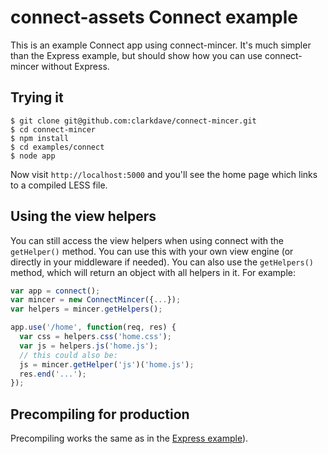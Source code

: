 # connect-assets Connect example

This is an example Connect app using connect-mincer. It's much simpler than the Express example, but should show how you can use connect-mincer without Express.

## Trying it

    $ git clone git@github.com:clarkdave/connect-mincer.git
    $ cd connect-mincer
    $ npm install
    $ cd examples/connect
    $ node app

Now visit `http://localhost:5000` and you'll see the home page which links to a compiled LESS file.

## Using the view helpers

You can still access the view helpers when using connect with the `getHelper()` method. You can use this with your own view engine (or directly in your middleware if needed). You can also use the `getHelpers()` method, which will return an object with all helpers in it. For example:

``` javascript
var app = connect();
var mincer = new ConnectMincer({...});
var helpers = mincer.getHelpers();

app.use('/home', function(req, res) {
  var css = helpers.css('home.css');
  var js = helpers.js('home.js');
  // this could also be:
  js = mincer.getHelper('js')('home.js');
  res.end('...');
});
```

## Precompiling for production

Precompiling works the same as in the [Express example](https://github.com/clarkdave/connect-mincer/tree/master/examples/express)).